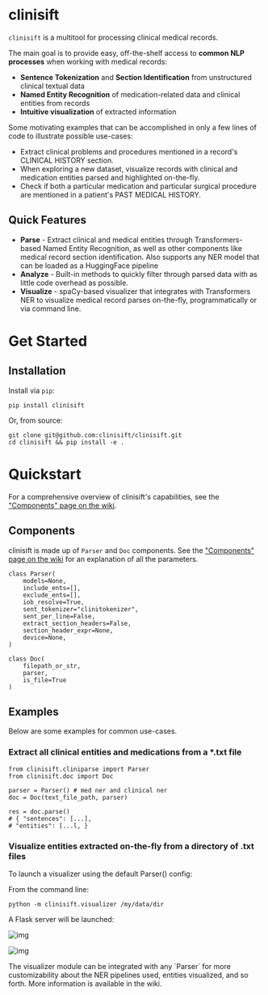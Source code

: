 # clinisift

`clinisift` is a multitool for processing clinical medical records.

The main goal is to provide easy, off-the-shelf access to **common NLP processes** when working with medical records:

-   **Sentence Tokenization** and **Section Identification** from unstructured clinical textual data
-   **Named Entity Recognition** of medication-related data and clinical entities from records
-   **Intuitive visualization** of extracted information

Some motivating examples that can be accomplished in only a few lines of code to illustrate possible use-cases:

-   Extract clinical problems and procedures mentioned in a record's CLINICAL HISTORY section.
-   When exploring a new dataset, visualize records with clinical and medication entities parsed and highlighted on-the-fly.
-   Check if both a particular medication and particular surgical procedure are mentioned in a patient's PAST MEDICAL HISTORY.


<a id="org9f96de1"></a>

## Quick Features

-   **Parse** - Extract clinical and medical entities through Transformers-based Named Entity Recognition, as well as other components like medical record section identification. Also supports any NER model that can be loaded as a HuggingFace pipeline
-   **Analyze** - Built-in methods to quickly filter through parsed data with as little code overhead as possible.
-   **Visualize** - spaCy-based visualizer that integrates with Transformers NER to visualize medical record parses on-the-fly, programmatically or via command line.


<a id="org37a2636"></a>

# Get Started


<a id="org46aa298"></a>

## Installation

Install via `pip`:

    pip install clinisift

Or, from source:

    git clone git@github.com:clinisift/clinisift.git
    cd clinisift && pip install -e .


<a id="org7b0aef4"></a>

# Quickstart

For a comprehensive overview of clinisift's capabilities, see the ["Components" page on the wiki](https://github.com/clinisift/clinisift/wiki/Components).


<a id="org4ce4ce1"></a>

## Components

clinisift is made up of `Parser` and `Doc` components. See the ["Components" page on the wiki](https://github.com/clinisift/clinisift/wiki/Components) for an explanation of all the parameters.

    class Parser(
        models=None,
        include_ents=[],
        exclude_ents=[],
        iob_resolve=True,
        sent_tokenizer="clinitokenizer",
        sent_per_line=False,
        extract_section_headers=False,
        section_header_expr=None,
        device=None,
    ) 

    class Doc(
        filepath_or_str,
        parser,
        is_file=True
    )


<a id="org02398ac"></a>

## Examples

Below are some examples for common use-cases. 


<a id="org3b3880f"></a>

### Extract all clinical entities and medications from a \*.txt file

    from clinisift.cliniparse import Parser
    from clinisift.doc import Doc
    
    parser = Parser() # med ner and clinical ner
    doc = Doc(text_file_path, parser)
    
    res = doc.parse()
    # { "sentences": [...],
    # "entities": [...l, }


<a id="org4877a29"></a>

### Visualize entities extracted on-the-fly from a directory of .txt files

To launch a visualizer using the default Parser() config:

From the command line:

    python -m clinisift.visualizer /my/data/dir

A Flask server will be launched:

![img](./assets/visualizer_1.png)

![img](./assets/visualizer_2.png)

The visualizer module can be integrated with any \`Parser\` for more customizability about the NER pipelines used, entities visualized, and so forth. More information is available in the wiki.

